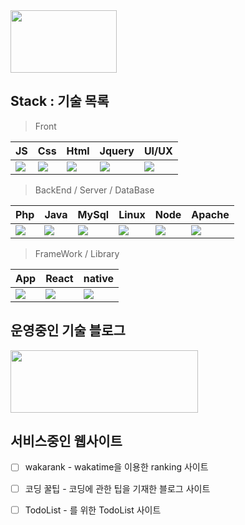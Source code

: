  
<img src="https://user-images.githubusercontent.com/45548926/87241018-bb327100-c459-11ea-9cd5-ca8f36942d4e.gif" width="170" height="100" /> 


##  Stack : 기술 목록


> Front

| JS | Css | Html | Jquery | UI/UX |
| ---------- | --- | ---- | ------ | ----- |
| <img src="https://img.icons8.com/color/50/000000/javascript-logo-1.png"/> | <img src="https://img.icons8.com/color/50/000000/css3.png"/> | <img src="https://img.icons8.com/color/50/000000/html-5.png"/> |  <img src="https://img.icons8.com/ios-filled/50/000000/jquery.png"/> | <img src="https://img.icons8.com/nolan/50/web-design.png"/> |


> BackEnd / Server / DataBase

| Php | Java | MySql | Linux | Node | Apache |
| ------ | ----------- | ------ | ----- | ---- | ---- |
| <img src="https://img.icons8.com/dusk/50/000000/php-logo.png"/> | <img src="https://img.icons8.com/dusk/50/000000/java-coffee-cup-logo.png"/> | <img src="https://img.icons8.com/nolan/50/mysql.png"/> | <img src="https://img.icons8.com/dusk/50/000000/linux.png"/> | <img src="https://img.icons8.com/color/50/000000/nodejs.png"/> | <img src="https://img.icons8.com/clouds/50/000000/server.png"/> |


> FrameWork / Library

| App | React | native |
| ------ | -------- | ----- |
| <img src="https://img.icons8.com/clouds/50/000000/android-os.png"/> | <img src="https://img.icons8.com/clouds/50/000000/react.png"/> | <img src="https://img.icons8.com/nolan/50/react-native.png"/> |



## 운영중인 기술 블로그

<a href="https://gaebal4.tistory.com/">
<img src="https://user-images.githubusercontent.com/45548926/87373446-aaead500-c5c4-11ea-989c-c51dccf8966f.png" width="300" height="100" />
</a>

## 서비스중인 웹사이트 


- [ ] wakarank - wakatime을 이용한 ranking 사이트 
- [ ] 코딩 꿀팁 - 코딩에 관한 팁을 기재한 블로그 사이트
- [ ] TodoList - 를 위한 TodoList 사이트




